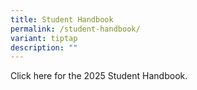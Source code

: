 ```yaml
---
title: Student Handbook
permalink: /student-handbook/
variant: tiptap
description: ""
---
```

<p>Click here for the 2025 Student Handbook.</p>